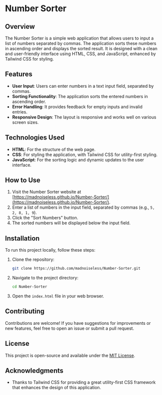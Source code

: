 # Number Sorter

## Overview

The Number Sorter is a simple web application that allows users to input a list of numbers separated by commas. The application sorts these numbers in ascending order and displays the sorted result. It is designed with a clean and user-friendly interface using HTML, CSS, and JavaScript, enhanced by Tailwind CSS for styling.

## Features

- **User Input**: Users can enter numbers in a text input field, separated by commas.
- **Sorting Functionality**: The application sorts the entered numbers in ascending order.
- **Error Handling**: It provides feedback for empty inputs and invalid entries.
- **Responsive Design**: The layout is responsive and works well on various screen sizes.

## Technologies Used

- **HTML**: For the structure of the web page.
- **CSS**: For styling the application, with Tailwind CSS for utility-first styling.
- **JavaScript**: For the sorting logic and dynamic updates to the user interface.

## How to Use

1. Visit the Number Sorter website at [https://madnoiseless.github.io/Number-Sorter/](https://madnoiseless.github.io/Number-Sorter/).
2. Enter a list of numbers in the input field, separated by commas (e.g., `5, 2, 8, 1, 9`).
3. Click the "Sort Numbers" button.
4. The sorted numbers will be displayed below the input field.

## Installation

To run this project locally, follow these steps:

1. Clone the repository:
   ```bash
   git clone https://github.com/madnoiseless/Number-Sorter.git
   ```
2. Navigate to the project directory:
   ```bash
   cd Number-Sorter
   ```
3. Open the `index.html` file in your web browser.

## Contributing

Contributions are welcome! If you have suggestions for improvements or new features, feel free to open an issue or submit a pull request.

## License

This project is open-source and available under the [MIT License](LICENSE).

## Acknowledgments

- Thanks to Tailwind CSS for providing a great utility-first CSS framework that enhances the design of this application.
